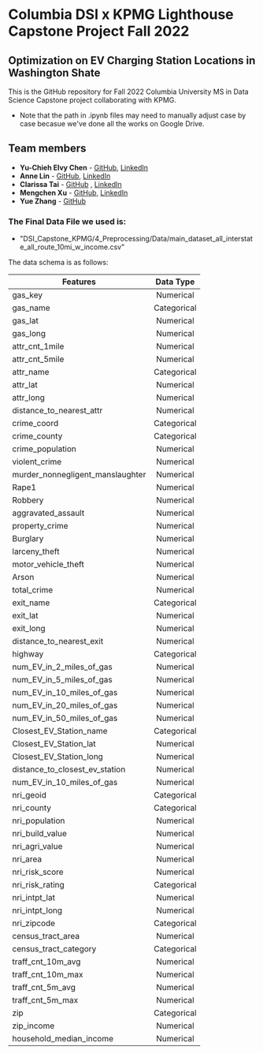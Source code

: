 # Columbia DSI x KPMG Lighthouse Capstone Project Fall 2022
## Optimization on EV Charging Station Locations in Washington Shate

This is the GitHub repository for Fall 2022 Columbia University MS in Data Science Capstone project collaborating with KPMG.

* Note that the path in .ipynb files may need to manually adjust case by case becasue we've done all the works on Google Drive.

## Team members
  - **Yu-Chieh Elvy Chen** - [GitHub](https://github.com/elvychen), [LinkedIn](https://www.linkedin.com/in/elvychen/)
  - **Anne Lin** - [GitHub](https://github.com/anqilin11), [LinkedIn](https://www.linkedin.com/in/anqil/)
  - **Clarissa Tai** - [GitHub](https://github.com/clarissarjtai) , [LinkedIn](https://www.linkedin.com/in/clarissarjtai/)
  - **Mengchen Xu** - [GitHub](https://github.com/Helen962), [LinkedIn](https://www.linkedin.com/in/mengchen-xu/)
  - **Yue Zhang** - [GitHub](https://github.com/stellazhangyue)


### The Final Data File we used is:
- "DSI_Capstone_KPMG/4_Preprocessing/Data/main_dataset_all_interstate_all_route_10mi_w_income.csv"

The data schema is as follows:

| Features                        | Data Type           | 
|---------------------------------|:-------------:| 
| gas_key                         | Numerical |  
| gas_name                        |    Categorical   |    
| gas_lat                         |   Numerical    | 
| gas_long                        | Numerical |
| attr_cnt_1mile                  | Numerical |  
| attr_cnt_5mile                  |  Numerical     |    
| attr_name                       |   Categorical    | 
| attr_lat                        | Numerical |
| attr_long                         | Numerical |  
| distance_to_nearest_attr        |    Numerical   |    
| crime_coord                         |   Categorical    | 
| crime_county                        | Categorical |
| crime_population                         | Numerical |  
| violent_crime                        |   Numerical    |    
| murder_nonnegligent_manslaughter      |   Numerical    | 
| Rape1                         | Numerical |
| Robbery                   | Numerical |  
| aggravated_assault                  |  Numerical     |    
| property_crime                       |   Numerical    | 
| Burglary                        | Numerical |
| larceny_theft                         | Numerical |  
| motor_vehicle_theft         |   Numerical    |    
| Arson                          |   Numerical    | 
| total_crime                        | Numerical |
| exit_name | Categorical |
| exit_lat                         |   Numerical    | 
| exit_long                        | Numerical |
| distance_to_nearest_exit                  | Numerical |  
| highway                   |  Categorical     |    
| num_EV_in_2_miles_of_gas     |   Numerical    | 
| num_EV_in_5_miles_of_gas         | Numerical |
| num_EV_in_10_miles_of_gas           | Numerical |  
| num_EV_in_20_miles_of_gas          |   Numerical    |    
| num_EV_in_50_miles_of_gas               |   Numerical    | 
| Closest_EV_Station_name                        | Categorical |
| Closest_EV_Station_lat | Numerical |
| Closest_EV_Station_long      |   Numerical    | 
| distance_to_closest_ev_station             | Numerical |
| num_EV_in_10_miles_of_gas             | Numerical |  
| nri_geoid                        |   Categorical    |    
| nri_county                         |   Categorical    | 
| nri_population                        | Numerical |
| nri_build_value | Numerical |
| nri_agri_value                        | Numerical |
| nri_area                         | Numerical |  
| nri_risk_score                        |   Numerical    |    
| nri_risk_rating                         |   Categorical    | 
| nri_intpt_lat                        | Numerical |
| nri_intpt_long | Numerical |
| nri_zipcode                         | Categorical |  
| census_tract_area                         |   Numerical    | 
| census_tract_category                        | Categorical |
| traff_cnt_10m_avg | Numerical |
| traff_cnt_10m_max                       |   Numerical    | 
| traff_cnt_5m_avg                        | Numerical |
| traff_cnt_5m_max                         | Numerical |
| zip | Categorical |
| zip_income                        | Numerical |
| household_median_income                         | Numerical |            




